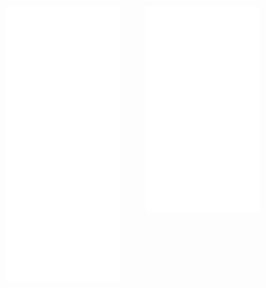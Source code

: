 <!---
[<img align="left top" width="48%" alt="🦑" src="/artifacts.svg">](#)

[<img align="right top" width="48%" alt="🦑" src="/progress.svg">](#)
--->



<div style="
  display: flex;
  justify-content: space-between;
  align-items: flex-start;
  width: 100%;
  box-sizing: border-box;
  margin: 0;
  padding: 0;
  gap: 4%;
">
  <img src="/artifacts.svg" alt="Artifacts" style="
    width: 45%;
    height: auto;
    display: block;
    object-fit: contain;
    margin: 0;
    padding: 0;
  ">
  <img src="/progress.svg" alt="Progress" style="
    width: 45%;
    height: auto;
    display: block;
    object-fit: contain;
    margin: 0;
    padding: 0;
  ">
</div>



<!---
Richard5678/Richard5678 is a ✨ special ✨ repository because its `README.md` (this file) appears on your GitHub profile.
You can click the Preview link to take a look at your changes.
--->
